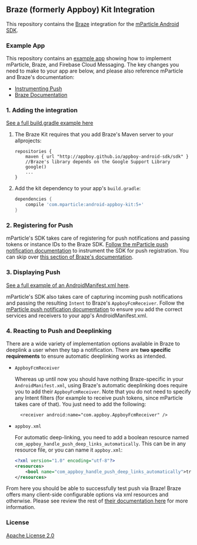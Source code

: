 ## Braze (formerly Appboy) Kit Integration

This repository contains the [Braze](https://www.braze.com/) integration for the [mParticle Android SDK](https://github.com/mParticle/mparticle-android-sdk).

### Example App

This repository contains an [example app](https://github.com/mparticle-integrations/mparticle-android-integration-appboy/tree/master/example) showing how to implement mParticle, Braze, and Firebase Cloud Messaging. The key changes you need to make to your app are below, and please also reference mParticle and Braze's documentation:

- [Instrumenting Push](https://docs.mparticle.com/developers/sdk/android/push-notifications)
- [Braze Documentation](https://docs.mparticle.com/integrations/braze/event)

### 1. Adding the integration

[See a full build.gradle example here](https://github.com/mparticle-integrations/mparticle-android-integration-appboy/blob/master/example/build.gradle)

1. The Braze Kit requires that you add Braze's Maven server to your allprojects:

    ```
    repositories {
        maven { url "http://appboy.github.io/appboy-android-sdk/sdk" }
        //Braze's library depends on the Google Support Library
        google()
        ...
    }
    ```

2. Add the kit dependency to your app's `build.gradle`:

    ```groovy
    dependencies {
        compile 'com.mparticle:android-appboy-kit:5+'
    }
    ```

### 2. Registering for Push

mParticle's SDK takes care of registering for push notifications and passing tokens or instance IDs to the Braze SDK. [Follow the mParticle push notification documentation](https://docs.mparticle.com/developers/sdk/android/push-notifications#register-for-push-notifications) to instrument the SDK for push registration. You can skip over [this section of Braze's documentation](https://www.braze.com/docs/developer_guide/platform_integration_guides/android/push_notifications/integration/#registering-for-push).

### 3. Displaying Push

[See a full example of an AndroidManifest.xml here](https://github.com/mparticle-integrations/mparticle-android-integration-appboy/blob/master/example/src/main/AndroidManifest.xml).

mParticle's SDK also takes care of capturing incoming push notifications and passing the resulting `Intent` to Braze's `AppboyFcmReceiver`. Follow the [mParticle push notification documentation](https://docs.mparticle.com/developers/sdk/android/push-notifications#display-push-notifications) to ensure you add the correct services and receivers to your app's AndroidManifest.xml.

### 4. Reacting to Push and Deeplinking

There are a wide variety of implementation options available in Braze to deeplink a user when they tap a notification. There are **two specific requirements** to ensure automatic deeplinking works as intended.

- `AppboyFcmReceiver`

    Whereas up until now you should have nothing Braze-specific in your `AndroidManifest.xml`, using Braze's automatic deeplinking does require you to add their `AppboyFcmReceiver`. Note that you do not need to specify any Intent filters (for example to receive push tokens, since mParticle takes care of that). You just need to add the following:

        <receiver android:name="com.appboy.AppboyFcmReceiver" />
    
- `appboy.xml`

    For automatic deep-linking, you need to add a boolean resource named `com_appboy_handle_push_deep_links_automatically`. This can be in any resource file, or you can name it `appboy.xml`:

    ```xml
    <?xml version="1.0" encoding="utf-8"?>
    <resources>
        <bool name="com_appboy_handle_push_deep_links_automatically">true</bool>
    </resources>
    ```


From here you should be able to successfully test push via Braze! Braze offers many client-side configurable options via xml resources and otherwise. Please see review the rest of [their documentation here](https://www.braze.com/docs/developer_guide/platform_integration_guides/android/push_notifications/integration/#step-3-add-deep-links) for more information.

### License

[Apache License 2.0](http://www.apache.org/licenses/LICENSE-2.0)
